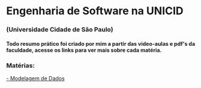 # Engenharia de Software na UNICID 
### (Universidade Cidade de São Paulo)

#### Todo resumo prático foi criado por mim a partir das video-aulas e pdf's da faculdade, acesse os links para ver mais sobre cada matéria. 

### Matérias:
<a href="https://www.notion.so/anandacbaa/Modelagem-de-Dados-0b71935b14c746358d58730e50911ef4" target="_blank">- Modelagem de Dados</a>
